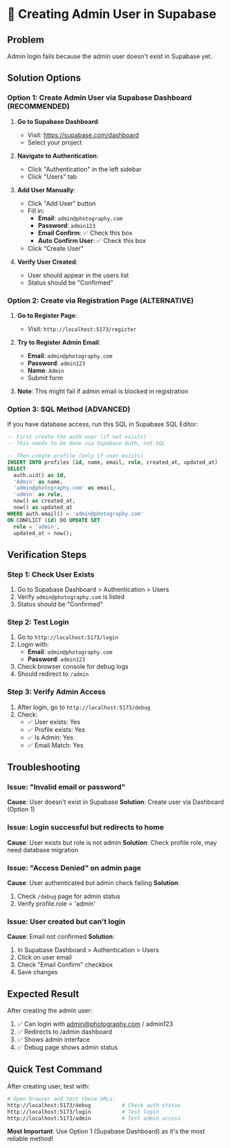 # 🔐 Creating Admin User in Supabase

## Problem
Admin login fails because the admin user doesn't exist in Supabase yet.

## Solution Options

### Option 1: Create Admin User via Supabase Dashboard (RECOMMENDED)

1. **Go to Supabase Dashboard**:
   - Visit: https://supabase.com/dashboard
   - Select your project

2. **Navigate to Authentication**:
   - Click "Authentication" in the left sidebar
   - Click "Users" tab

3. **Add User Manually**:
   - Click "Add User" button
   - Fill in:
     - **Email**: `admin@photography.com`
     - **Password**: `admin123`
     - **Email Confirm**: ✅ Check this box
     - **Auto Confirm User**: ✅ Check this box
   - Click "Create User"

4. **Verify User Created**:
   - User should appear in the users list
   - Status should be "Confirmed"

### Option 2: Create via Registration Page (ALTERNATIVE)

1. **Go to Register Page**:
   - Visit: `http://localhost:5173/register`
   
2. **Try to Register Admin Email**:
   - **Email**: `admin@photography.com`
   - **Password**: `admin123`
   - **Name**: `Admin`
   - Submit form

3. **Note**: This might fail if admin email is blocked in registration

### Option 3: SQL Method (ADVANCED)

If you have database access, run this SQL in Supabase SQL Editor:

```sql
-- First create the auth user (if not exists)
-- This needs to be done via Supabase Auth, not SQL

-- Then create profile (only if user exists)
INSERT INTO profiles (id, name, email, role, created_at, updated_at)
SELECT 
  auth.uid() as id,
  'Admin' as name,
  'admin@photography.com' as email,
  'admin' as role,
  now() as created_at,
  now() as updated_at
WHERE auth.email() = 'admin@photography.com'
ON CONFLICT (id) DO UPDATE SET
  role = 'admin',
  updated_at = now();
```

## Verification Steps

### Step 1: Check User Exists
1. Go to Supabase Dashboard > Authentication > Users
2. Verify `admin@photography.com` is listed
3. Status should be "Confirmed"

### Step 2: Test Login
1. Go to `http://localhost:5173/login`
2. Login with:
   - **Email**: `admin@photography.com`
   - **Password**: `admin123`
3. Check browser console for debug logs
4. Should redirect to `/admin`

### Step 3: Verify Admin Access
1. After login, go to `http://localhost:5173/debug`
2. Check:
   - ✅ User exists: Yes
   - ✅ Profile exists: Yes  
   - ✅ Is Admin: Yes
   - ✅ Email Match: Yes

## Troubleshooting

### Issue: "Invalid email or password"
**Cause**: User doesn't exist in Supabase
**Solution**: Create user via Dashboard (Option 1)

### Issue: Login successful but redirects to home
**Cause**: User exists but role is not admin
**Solution**: Check profile role, may need database migration

### Issue: "Access Denied" on admin page
**Cause**: User authenticated but admin check failing
**Solution**: 
1. Check `/debug` page for admin status
2. Verify profile.role = 'admin'

### Issue: User created but can't login
**Cause**: Email not confirmed
**Solution**: 
1. In Supabase Dashboard > Authentication > Users
2. Click on user email
3. Check "Email Confirm" checkbox
4. Save changes

## Expected Result

After creating the admin user:
1. ✅ Can login with admin@photography.com / admin123
2. ✅ Redirects to /admin dashboard
3. ✅ Shows admin interface
4. ✅ Debug page shows admin status

## Quick Test Command

After creating user, test with:
```bash
# Open browser and test these URLs:
http://localhost:5173/debug          # Check auth status
http://localhost:5173/login          # Test login
http://localhost:5173/admin          # Test admin access
```

**Most Important**: Use Option 1 (Supabase Dashboard) as it's the most reliable method!